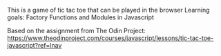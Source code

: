 This is a game of tic tac toe that can be played in the browser
Learning goals: Factory Functions and Modules in Javascript

Based on the assignment from The Odin Project:
https://www.theodinproject.com/courses/javascript/lessons/tic-tac-toe-javascript?ref=lnav